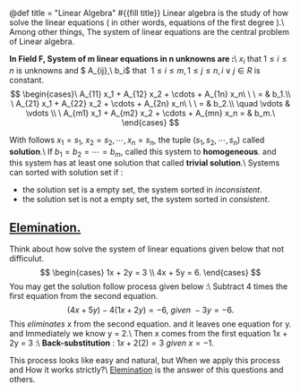@def title = "Linear Algebra"
#{{fill title}}
Linear algebra is the study of how solve the linear equations ( in other words, equations of the first degree ).\\
Among other things, The system of linear equations are the central problem of Linear algebra.

**In Field F, System of m linear equations in n unknowns are :**\\
$x_i$ that $1 \le i \le n$ is unknowns and $ A_{ij},\ b_i$ that $\ 1 \le i \le m, 1 \le j \le n, i \vee j \in R$ is constant.
$$ \begin{cases}\ A_{11} x_1 + A_{12} x_2 + \cdots + A_{1n} x_n\ \ \ = & b_1.\\
\ A_{21} x_1 + A_{22} x_2 + \cdots + A_{2n} x_n\ \ \ = & b_2.\\
\quad \vdots & \vdots \\
\ A_{m1} x_1 + A_{m2} x_2 + \cdots + A_{mn} x_n = & b_m.\ \end{cases} $$

With follows $x_1 = s_1,\ x_2 = s_2, \cdots, x_n = s_n$, the tuple $(s_1, s_2, \cdots, s_n)$ called **solution**.\\
If $b_1 = b_2 = \cdots = b_m$, called this system to **homogeneous**. and this system has at least one solution that called **trivial solution**.\\
Systems can sorted with solution set if :
+ the solution set is a empty set, the system sorted in _inconsistent_.
+ the solution set is not a empty set, the system sorted in _consistent_.

## [Elemination.](/linear_algebra/elemination/)
Think about how solve the system of linear equations given below that not difficulut.
$$ \begin{cases} 1x + 2y = 3 \\ 4x + 5y = 6. \end{cases} $$
You may get the solution follow process given below :\\
Subtract 4 times the first equation from the second equation.
$$ (4x + 5y) - 4(1x + 2y) = -6,\ given\ -3y = -6. $$
This _eliminates_ x from the second equation. and it leaves one equation for y. and Immediately we know y = 2.\\
Then x comes from the first equation 1x + 2y = 3 :\\
**Back-substitution** : $1x + 2(2) = 3\ given\ x = -1$.

This process looks like easy and natural, but When we apply this process and How it works strictly?\\
[Elemination](/linear_algebra/elemination/) is the answer of this questions and others.
